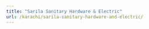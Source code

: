 ```yaml
---
title: "Sarila Sanitary Hardware & Electric"
url: /karachi/sarila-sanitary-hardware-and-electric/
---
```

